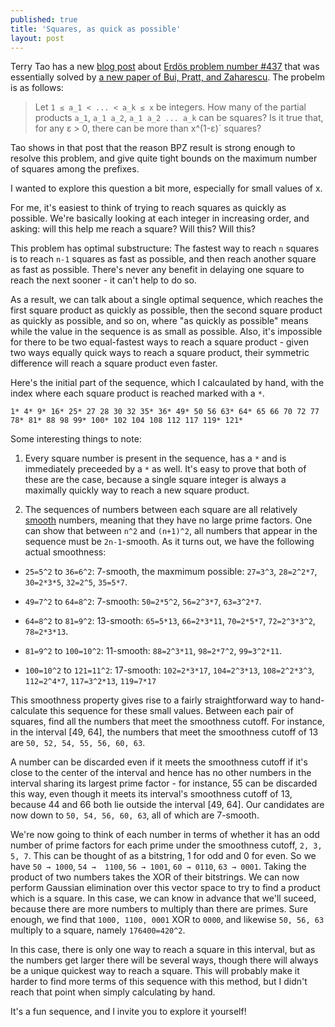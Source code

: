 ```yaml
---
published: true
title: 'Squares, as quick as possible'
layout: post
---
```


Terry Tao has a new [blog post](https://terrytao.wordpress.com/2024/08/09/a-result-of-bui-pratt-zaharescu-and-erdos-problem-437/) about [Erdös problem number #437](https://www.erdosproblems.com/437)
that was essentially solved by [a new paper of Bui, Pratt, and Zaharescu](https://zbmath.org/7806815).
The probelm is as follows:

> Let `1 ≤ a_1 < ... < a_k ≤ x` be integers.
How many of the partial products `a_1`, `a_1 a_2`, `a_1 a_2 ... a_k` can be squares?
Is it true that, for any ε > 0, there can be more than x^(1-ε)` squares?

Tao shows in that post that the reason BPZ result is strong enough to resolve this problem,
and give quite tight bounds on the maximum number of squares among the prefixes.

I wanted to explore this question a bit more, especially for small values of x.

For me, it's easiest to think of trying to reach squares as quickly as possible.
We're basically looking at each integer in increasing order, and asking: will this help me reach a square? Will this? Will this?

This problem has optimal substructure:
The fastest way to reach `n` squares is to reach `n-1` squares as fast as possible,
and then reach another square as fast as possible.
There's never any benefit in delaying one square to reach the next sooner - it can't help to do so.

As a result, we can talk about a single optimal sequence,
which reaches the first square product as quickly as possible,
then the second square product as quickly as possible,
and so on, where "as quickly as possible" means
while the value in the sequence is as small as possible.
Also, it's impossible for there to be two equal-fastest ways to reach a square product -
given two ways equally quick ways to reach a square product,
their symmetric difference will reach a square product even faster.

Here's the initial part of the sequence, which I calcaulated by hand,
with the index where each square product is reached marked with a `*`.

`1* 4* 9* 16* 25* 27 28 30 32 35* 36* 49* 50 56 63* 64* 65 66 70 72 77 78* 81* 88 98 99* 100* 102 104 108 112 117 119* 121*`

Some interesting things to note:

1. Every square number is present in the sequence, has a `*`
and is immediately preceeded by a `*` as well.
It's easy to prove that both of these are the case, because a single square integer is always a maximally quickly way to reach a new square product.

2. The sequences of numbers between each square are all relatively [smooth](https://en.wikipedia.org/wiki/Smooth_number) numbers, meaning that they have no large prime factors. One can show that between `n^2` and `(n+1)^2`, all numbers that appear in the sequence must be `2n-1`-smooth.
As it turns out, we have the following actual smoothness:

* `25=5^2` to `36=6^2`: 7-smooth, the maxmimum possible: `27=3^3`, `28=2^2*7`, `30=2*3*5`, `32=2^5`, `35=5*7`.

* `49=7^2` to `64=8^2`: 7-smooth: `50=2*5^2`, `56=2^3*7`, `63=3^2*7`.

* `64=8^2` to `81=9^2`: 13-smooth: `65=5*13`, `66=2*3*11`, `70=2*5*7`, `72=2^3*3^2`, `78=2*3*13`.

* `81=9^2` to `100=10^2`: 11-smooth: `88=2^3*11`, `98=2*7^2`, `99=3^2*11`.

* `100=10^2` to `121=11^2`: 17-smooth: `102=2*3*17`, `104=2^3*13`, `108=2^2*3^3`, `112=2^4*7`, `117=3^2*13`, `119=7*17`

This smoothness property gives rise to a fairly straightforward way to hand-calculate this sequence for these small values. Between each pair of squares, find all the numbers that meet the smoothness cutoff. For instance, in the interval [49, 64], the numbers that meet the smoothness cutoff of 13 are
`50, 52, 54, 55, 56, 60, 63`.

A number can be discarded even if it meets the smoothness cutoff if it's close to the center of the interval and hence has no other numbers in the interval sharing its largest prime factor - for instance, 55 can be discarded this way, even though it meets its interval's smoothness cutoff of 13, because 44 and 66 both lie outside the interval [49, 64].
Our candidates are now down to `50, 54, 56, 60, 63`,
all of which are 7-smooth.

We're now going to think of each number in terms of whether it has an odd number of prime factors for each prime under the smoothness cutoff, `2, 3, 5, 7`. This can be thought of as a bitstring, 1 for odd and 0 for even. So we have `50 → 1000`, `54 →  1100`, `56 → 1001`, `60 → 0110`, `63 → 0001`.
Taking the product of two numbers takes the XOR of their bitstrings.
We can now perform Gaussian elimination over this vector space to try to find a product
which is a square.
In this case, we can know in advance that we'll suceed, because there are more numbers to multiply
than there are primes.
Sure enough, we find that `1000, 1100, 0001` XOR to `0000`, and likewise `50, 56, 63` multiply to a square, namely `176400=420^2`.

In this case, there is only one way to reach a square in this interval, but as the numbers get larger there will be several ways, though there will always be a unique quickest way to reach a square. This will probably make it harder to find more terms of this sequence with this method,
but I didn't reach that point when simply calculating by hand.

It's a fun sequence, and I invite you to explore it yourself!

